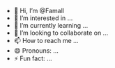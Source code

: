 - 👋 Hi, I’m @Famall
- 👀 I’m interested in ...
- 🌱 I’m currently learning ...
- 💞️ I’m looking to collaborate on ...
- 📫 How to reach me ...
- 😄 Pronouns: ...
- ⚡ Fun fact: ...

<!---
Famall/Famall is a ✨ special ✨ repository because its `README.md` (this file) appears on your GitHub profile.
You can click the Preview link to take a look at your changes.
--->
